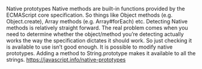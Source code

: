 Native prototypes
Native methods are built-in functions provided by the ECMAScript core specification.
So things like Object methods (e.g. Object.create), Array methods (e.g. Array#forEach) etc.
Detecting Native methods is relatively straight forward.
The real problem comes when you need to determine whether the object/method you’re detecting actually works the way the specification dictates it should work.
So just checking it is available to use isn’t good enough.
It is possible to modify native prototypes. Adding a method to String.prototype makes it available to all the strings.
https://javascript.info/native-prototypes
